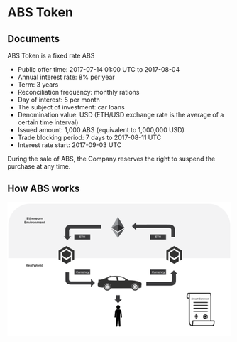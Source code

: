 # ABS Token

## Documents
ABS Token is a fixed rate ABS

- Public offer time: 2017-07-14 01:00 UTC to 2017-08-04
- Annual interest rate: 8% per year
- Term: 3 years
- Reconciliation frequency: monthly rations
- Day of interest: 5 per month
- The subject of investment: car loans
- Denomination value: USD (ETH/USD exchange rate is the average of a certain time interval)
- Issued amount: 1,000 ABS (equivalent to 1,000,000 USD)
- Trade blocking period: 7 days to 2017-08-11 UTC
- Interest rate start: 2017-09-03 UTC

During the sale of ABS, the Company reserves the right to suspend the purchase at any time.

## How ABS works

![CryptoABS Flow](./CryptoABS_Flow.png)

